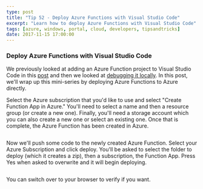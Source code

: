 ```yaml
---
type: post
title: "Tip 52 - Deploy Azure Functions with Visual Studio Code"
excerpt: "Learn how to deploy Azure Functions with Visual Studio Code"
tags: [azure, windows, portal, cloud, developers, tipsandtricks]
date: 2017-11-15 17:00:00
---
```



### Deploy Azure Functions with Visual Studio Code

We previously looked at adding an Azure Function project to Visual Studio Code in this [post](tip50.html) and then we looked at [debugging it locally](tip51.html). In this post, we'll wrap up this mini-series by deploying Azure Functions to Azure directly.

Select the Azure subscription that you'd like to use and select "Create Function App in Azure." You'll need to select a name and then a resource group (or create a new one). Finally, you'll need a storage account which you can also create a new one or select an existing one. Once that is complete, the Azure Function has been created in Azure.

<img :src="$withBase('/files/azfuncdeploy.gif')">

Now we'll push some code to the newly created Azure Function. Select your Azure Subscription and click deploy. You'll be asked to select the folder to deploy (which it creates a zip), then a subscription, the Function App. Press Yes when asked to overwrite and it will begin deploying. 

<img :src="$withBase('/files/azfuncdeploy1.gif')">

You can switch over to your browser to verify if you want. 

<img :src="$withBase('/files/azfuncdeploy2.png')">
